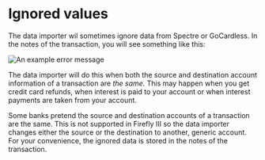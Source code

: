 # Ignored values

The data importer wil sometimes ignore data from Spectre or GoCardless. In the notes of the transaction, you will see something like this:

![An example error message](../../images/explanation/data-importer/ignored.png)

The data importer will do this when both the source and destination account information of a transaction are *the same*. This may happen when you get credit card refunds, when interest is paid to your account or when interest payments are taken from your account.

Some banks pretend the source and destination accounts of a transaction are the same. This is not supported in Firefly III so the data importer changes either the source or the destination to another, generic account. For your convenience, the ignored data is stored in the notes of the transaction.
